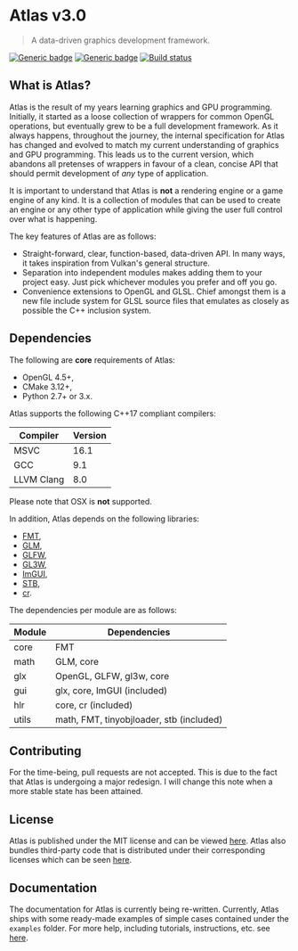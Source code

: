 # Atlas v3.0

> A data-driven graphics development framework.

[![Generic badge](https://img.shields.io/badge/License-MIT-blue.svg)](LICENSE)
[![Generic badge](https://img.shields.io/badge/Language-C++17-red.svg)](https://en.wikipedia.org/wiki/C%2B%2B17)
[![Build status](https://ci.appveyor.com/api/projects/status/anqkem3w8yq96wru?svg=true)](https://ci.appveyor.com/project/marovira/atlas)

## What is Atlas?

Atlas is the result of my years learning graphics and GPU programming.
Initially, it started as a loose collection of wrappers for common OpenGL
operations, but eventually grew to be a full development framework. As it always
happens, throughout the journey, the internal specification for Atlas has
changed and evolved to match my current understanding of graphics and GPU
programming. This leads us to the current version, which abandons all pretenses
of wrappers in favour of a clean, concise API that should permit development of
*any* type of application.

It is important to understand that Atlas is **not** a rendering engine or a game
engine of any kind. It is a collection of modules that can be used to create an
engine or any other type of application while giving the user full control over
what is happening.

The key features of Atlas are as follows:

* Straight-forward, clear, function-based, data-driven API. In many ways, it
  takes inspiration from Vulkan's general structure. 
* Separation into independent modules makes adding them to your project easy.
  Just pick whichever modules you prefer and off you go.
* Convenience extensions to OpenGL and GLSL. Chief amongst them is a new file
  include system for GLSL source files that emulates as closely as possible the
  C++ inclusion system.

## Dependencies

The following are **core** requirements of Atlas:

* OpenGL 4.5+,
* CMake 3.12+,
* Python 2.7+ or 3.x.

Atlas supports the following C++17 compliant compilers:

| Compiler | Version |
| -------- | ------- |
| MSVC | 16.1 |
| GCC | 9.1 |
| LLVM Clang | 8.0 |

Please note that OSX is **not** supported.

In addition, Atlas depends on the following libraries:

* [FMT](https://github.com/fmtlib/fmt),
* [GLM](https://github.com/g-truc/glm),
* [GLFW](https://github.com/glfw/glfw),
* [GL3W](https://github.com/marovira/gl3w),
* [ImGUI](https://github.com/ocornut/imgui),
* [STB](https://github.com/nothings/stb),
* [cr](https://github.com/fungos/cr).

The dependencies per module are as follows:

| Module | Dependencies |
| ------ | ------------ |
| core | FMT |
| math | GLM, core |
| glx | OpenGL, GLFW, gl3w, core |
| gui | glx, core, ImGUI (included) |
| hlr | core, cr (included) |
| utils | math, FMT, tinyobjloader, stb (included) | 

## Contributing

For the time-being, pull requests are not accepted. This is due to the fact that
Atlas is undergoing a major redesign. I will change this note when a more stable
state has been attained.

## License

Atlas is published under the MIT license and can be viewed
[here](https://github.com/marovira/atlas/blob/master/LICENSE). Atlas also
bundles third-party code that is distributed under their corresponding licenses
which can be seen
[here](https://github.com/marovira/atlas/blob/master/LICENSE-3RD-PARTY).

## Documentation

The documentation for Atlas is currently being re-written. Currently, Atlas
ships with some ready-made examples of simple cases contained under the
`examples` folder. For more help, including tutorials, instructions, etc. see
[here](https://marovira.github.io/atlas/).
